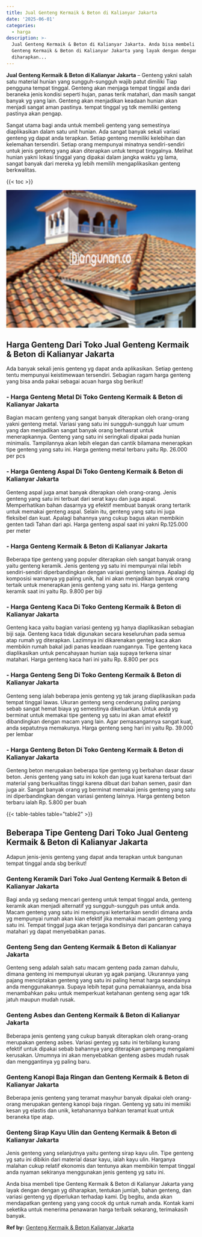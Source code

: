 ```yaml
---
title: Jual Genteng Kermaik & Beton di Kalianyar Jakarta
date: '2025-06-01'
categories:
  - harga
description: >-
  Jual Genteng Kermaik & Beton di Kalianyar Jakarta. Anda bisa membeli tipe
  Genteng Kermaik & Beton di Kalianyar Jakarta yang layak dengan dengan yg
  diharapkan...
---
```


**Jual Genteng Kermaik & Beton di Kalianyar Jakarta** – Genteng yakni salah satu material hunian yang sungguh-sungguh wajib patut dimiliki Tiap pengguna tempat tinggal. Genteng akan menjaga tempat tinggal anda dari beraneka jenis kondisi seperti hujan, panas terik matahari, dan masih sangat banyak yg yang lain. Genteng akan menjadikan keadaan hunian akan menjadi sangat aman pastinya. tempat tinggal yg tdk memiliki genteng pastinya akan pengap.

Sangat utama bagi anda untuk membeli genteng yang semestinya diaplikasikan dalam satu unit hunian. Ada sangat banyak sekali variasi genteng yg dapat anda terapkan. Setiap genteng memiliki kelebihan dan kelemahan tersendiri. Setiap orang mempunyai minatnya sendiri-sendiri untuk jenis genteng yang akan diterapkan untuk tempat tinggalnya. Melihat hunian yakni lokasi tinggal yang dipakai dalam jangka waktu yg lama, sangat banyak dari mereka yg lebih memilih mengaplikasikan genteng berkwalitas.

{{< toc >}}

![Jual Genteng Kermaik & Beton di Kalianyar Jakarta](/images/genteng-minimalis-murah10.png)

## Harga Genteng Dari Toko Jual Genteng Kermaik & Beton di Kalianyar Jakarta

Ada banyak sekali jenis genteng yg dapat anda aplikasikan. Setiap genteng tentu mempunyai keistimewaan tersendiri. Sebagian ragam harga genteng yang bisa anda pakai sebagai acuan harga sbg berikut!

### \- Harga Genteng Metal Di Toko Genteng Kermaik & Beton di Kalianyar Jakarta

Bagian macam genteng yang sangat banyak diterapkan oleh orang-orang yakni genteng metal. Variasi yang satu ini sungguh-sungguh luar umum yang dan menjadikan sangat banyak orang berhasrat untuk menerapkannya. Genteng yang satu ini seringkali dipakai pada hunian minimalis. Tampilannya akan lebih elegan dan cantik bilamana menerapkan tipe genteng yang satu ini. Harga genteng metal terbaru yaitu Rp. 26.000 per pcs

### \- Harga Genteng Aspal Di Toko Genteng Kermaik & Beton di Kalianyar Jakarta

Genteng aspal juga amat banyak diterapkan oleh orang-orang. Jenis genteng yang satu ini terbuat dari serat kayu dan juga aspal. Memperhatikan bahan dasarnya yg efektif membuat banyak orang tertarik untuk memakai genteng aspal. Selain itu, genteng yang satu ini juga fleksibel dan kuat. Apalagi bahannya yang cukup bagus akan membikin genten tadi Tahan dari api. Harga genteng aspal saat ini yakni Rp.125.000 per meter

### \- Harga Genteng Kermaik & Beton di Kalianyar Jakarta

Beberapa tipe genteng yang populer diterapkan oleh sangat banyak orang yaitu genteng keramik. Jenis genteng yg satu ini mempunyai nilai lebih sendiri-sendiri diperbandingkan dengan variasi genteng lainnya. Apalagi dg komposisi warnanya yg paling unik, hal ini akan menjadikan banyak orang tertaik untuk menerapkan jenis genteng yang satu ini. Harga genteng keramik saat ini yaitu Rp. 9.800 per biji

### \- Harga Genteng Kaca Di Toko Genteng Kermaik & Beton di Kalianyar Jakarta

Genteng kaca yaitu bagian variasi genteng yg hanya diaplikasikan sebagian biji saja. Genteng kaca tidak digunakan secara keseluruhan pada semua atap rumah yg diterapkan. Lazimnya ini dikarenakan genteg kaca akan membikin rumah bakal jadi panas keadaan ruangannya. Tipe genteng kaca diaplikasikan untuk pencahayaan hunian saja supaya terkena sinar matahari. Harga genteng kaca hari ini yaitu Rp. 8.800 per pcs

### \- Harga Genteng Seng Di Toko Genteng Kermaik & Beton di Kalianyar Jakarta

Genteng seng ialah beberapa jenis genteng yg tak jarang diaplikasikan pada tempat tinggal lawas. Ukuran genteng seng cenderung paling panjang sebab sangat hemat biaya yg semestinya dikeluarkan. Untuk anda yg berminat untuk memakai tipe genteng yg satu ini akan amat efektif dibandingkan dengan macam yang lain. Agar pemasangannya sangat kuat, anda sepatutnya memakunya. Harga genteng seng hari ini yaitu Rp. 39.000 per lembar

### \- Harga Genteng Beton Di Toko Genteng Kermaik & Beton di Kalianyar Jakarta

Genteng beton merupakan beberapa tipe genteng yg berbahan dasar dasar beton. Jenis genteng yang satu ini kokoh dan juga kuat karena terbuat dari material yang berkualitas tinggi karena dibuat dari bahan semen, pasir dan juga air. Sangat banyak orang yg berminat memakai jenis genteng yang satu ini diperbandingkan dengan variasi genteng lainnya. Harga genteng beton terbaru ialah Rp. 5.800 per buah

{{< table-tables table="table2" >}}

## Beberapa Tipe Genteng Dari Toko Jual Genteng Kermaik & Beton di Kalianyar Jakarta

Adapun jenis-jenis genteng yang dapat anda terapkan untuk bangunan tempat tinggal anda sbg berikut!

### Genteng Keramik Dari Toko Jual Genteng Kermaik & Beton di Kalianyar Jakarta

Bagi anda yg sedang mencari genteng untuk tempat tinggal anda, genteng keramik akan menjadi alternatif yg sungguh-sungguh pas untuk anda. Macam genteng yang satu ini mempunyai ketertarikan sendiri dimana anda yg mempunyai rumah akan kian efektif jika memakai macam genteng yang satu ini. Tempat tinggal juga akan terjaga kondisinya dari pancaran cahaya matahari yg dapat menyebabkan panas.

### Genteng Seng dan Genteng Kermaik & Beton di Kalianyar Jakarta

Genteng seng adalah salah satu macam genteng pada zaman dahulu, dimana genteng ini mempunyai ukuran yg agak panjang. Ukurannya yang pajang menciptakan genteng yang satu ini paling hemat harga seandainya anda menggunakannya. Supaya lebih tepat guna pemakaiannya, anda bisa menambahkan paku untuk memperkuat ketahanan genteng seng agar tdk jatuh maupun mudah rusak.

### Genteng Asbes dan Genteng Kermaik & Beton di Kalianyar Jakarta

Beberapa jenis genteng yang cukup banyak diterapkan oleh orang-orang merupakan genteng asbes. Variasi genteg yg satu ini terbilang kurang efektif untuk dipakai sebab bahannya yang diterapkan gampang mengalami kerusakan. Umumnya ini akan menyebabkan genteng asbes mudah rusak dan menggantinya yg paling baru.

### Genteng Kanopi Baja Ringan dan Genteng Kermaik & Beton di Kalianyar Jakarta

Beberapa jenis genteng yang teramat masyhur banyak dipakai oleh orang-orang merupakan genteng kanopi baja ringan. Genteng yg satu ini memiiki kesan yg elastis dan unik, ketahanannya bahkan teramat kuat untuk beraneka tipe atap.

### Genteng Sirap Kayu Ulin dan Genteng Kermaik & Beton di Kalianyar Jakarta

Jenis genteng yang selanjutnya yaitu genteng sirap kayu ulin. Tipe genteng yg satu ini dibikin dari material dasar kayu, ialah kayu ulin. Harganya malahan cukup relatif ekonomis dan tentunya akan membikin tempat tinggal anda nyaman sekiranya menggunakan jenis genteng yg satu ini.

Anda bisa membeli tipe Genteng Kermaik & Beton di Kalianyar Jakarta yang layak dengan dengan yg diharapkan, tentukan jumlah, bahan genteng, dan variasi genteng yg diperlukan terhadap kami. Dg begitu, anda akan mendapatkan genteng yang yang cocok dg untuk rumah anda. Kontak kami seketika untuk menerima penawaran harga terbaik sekarang, terimakasih banyak.

**Ref by:**  [Genteng Kermaik & Beton  Kalianyar Jakarta](https://id.wikipedia.org/wiki/Genteng)
